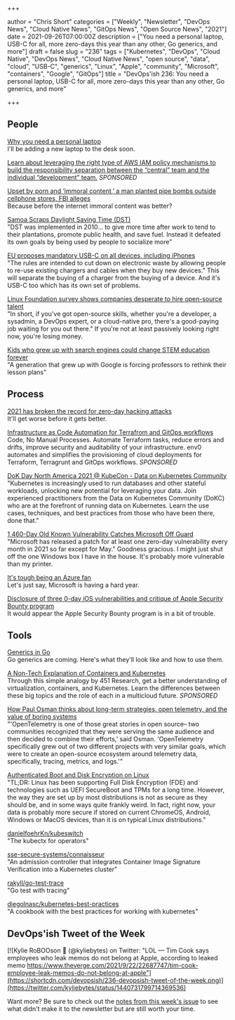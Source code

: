 +++

author = "Chris Short"
categories = ["Weekly", "Newsletter", "DevOps News", "Cloud Native News", "GitOps News", "Open Source News", "2021"]
date = 2021-09-26T07:00:00Z
description = ["You need a personal laptop, USB-C for all, more zero-days this year than any other, Go generics, and more"]
draft = false
slug = "236"
tags = ["Kubernetes", "DevOps", "Cloud Native", "DevOps News", "Cloud Native News", "open source", "data", "cloud", "USB-C", "generics", "Linux", "Apple", "community", "Microsoft", "containers", "Google", "GitOps"]
title = "DevOps'ish 236: You need a personal laptop, USB-C for all, more zero-days this year than any other, Go generics, and more"

+++

## People

[Why you need a personal laptop](https://www.theverge.com/22671697/personal-laptop-work-security-privacy)  
I'll be adding a new laptop to the desk soon.

[Learn about leveraging the right type of AWS IAM policy mechanisms to build the responsibility separation between the “central” team and the individual “development” team.](https://goteleport.com/blog/aws-iam-in-laymans-terms/?utm_campaign=eg&utm_medium=partner&utm_source=DevOpsish) *SPONSORED*

[Upset by porn and ‘immoral content,’ a man planted pipe bombs outside cellphone stores, FBI alleges](https://www.washingtonpost.com/nation/2021/09/23/pipe-bombs-porn-cell-phone/)  
Because before the internet immoral content was better?

[Samoa Scraps Daylight Saving Time (DST)](https://www.samoaobserver.ws/category/samoa/91812)  
"DST was implemented in 2010... to give more time after work to tend to their plantations, promote public health, and save fuel. Instead it defeated its own goals by being used by people to socialize more”

[EU proposes mandatory USB-C on all devices, including iPhones](https://www.theverge.com/2021/9/23/22626723/eu-commission-universal-charger-usb-c-micro-lightning-connector-smartphones)  
"The rules are intended to cut down on electronic waste by allowing people to re-use existing chargers and cables when they buy new devices." This will separate the buying of a charger from the buying of a device. And it's USB-C too which has its own set of problems.

[Linux Foundation survey shows companies desperate to hire open-source talent](https://www.zdnet.com/article/linux-foundation-survey-shows-companies-desperate-to-hire-open-source-talent/)  
"In short, if you've got open-source skills, whether you're a developer, a sysadmin, a DevOps expert, or a cloud-native pro, there's a good-paying job waiting for you out there." If you're not at least passively looking right now, you're losing money.

[Kids who grew up with search engines could change STEM education forever](https://www.theverge.com/22684730/students-file-folder-directory-structure-education-gen-z)  
"A generation that grew up with Google is forcing professors to rethink their lesson plans"

## Process

[2021 has broken the record for zero-day hacking attacks](https://www.technologyreview.com/2021/09/23/1036140/2021-record-zero-day-hacks-reasons/)  
It'll get worse before it gets better.

[Infrastructure as Code Automation for Terrafrom and GitOps workflows](https://www.env0.com/infrastructure-as-code-automation?utm_campaign=devopsish&utm_source=nativeads&utm_medium=newsletter)  
Code, No Manual Processes. Automate Terraform tasks, reduce errors and drifts, improve security and auditability of your infrastructure. env0 automates and simplifies the provisioning of cloud deployments for Terraform, Terragrunt and GitOps workflows. *SPONSORED*

[DoK Day North America 2021 @ KubeCon - Data on Kubernetes Community](https://dok.community/dok-day/)  
"Kubernetes is increasingly used to run databases and other stateful workloads, unlocking new potential for leveraging your data. Join experienced practitioners from the Data on Kubernetes Community (DoKC) who are at the forefront of running data on Kubernetes. Learn the use cases, techniques, and best practices from those who have been there, done that."

[1,460-Day Old Known Vulnerability Catches Microsoft Off Guard](https://www.cybereason.com/blog/1460-day-old-known-vulnerability-catches-microsoft-off-guard)  
"Microsoft has released a patch for at least one zero-day vulnerability every month in 2021 so far except for May." Goodness gracious. I might just shut off the one Windows box I have in the house. It's probably more vulnerable than my printer.

[It's tough being an Azure fan](https://www.alexhudson.com/2021/09/17/its-tough-being-an-azure-fan/)  
Let's just say, Microsoft is having a hard year.

[Disclosure of three 0-day iOS vulnerabilities and critique of Apple Security Bounty program](https://habr.com/en/post/579714/)  
It would appear the Apple Security Bounty program is in a bit of trouble.

## Tools

[Generics in Go](https://bitfieldconsulting.com/golang/generics)  
Go generics are coming. Here's what they'll look like and how to use them.

[A Non-Tech Explanation of Containers and Kubernetes](https://www.linode.com/content/non-tech-explanation-of-containers-and-kubernetes/?utm_source=devopsish&utm_medium=newsletter_sponsorship&utm_campaign=newsletter_sponsorship-devopsish-kubernetes&utm_content=&utm_term=)  
Through this simple analogy by 451 Research, get a better understanding of virtualization, containers, and Kubernetes. Learn the differences between these big topics and the role of each in a multicloud future. *SPONSORED*

[How Paul Osman thinks about long-term strategies, open telemetry, and the value of boring systems](https://www.opslevel.com/blog/opslevel-convos-paul-osman/)  
"'OpenTelemetry is one of those great stories in open source– two communities recognized that they were serving the same audience and then decided to combine their efforts,' said Osman. 'OpenTelemetry specifically grew out of two different projects with very similar goals, which were to create an open-source ecosystem around telemetry data, specifically, tracing, metrics, and logs.'"

[Authenticated Boot and Disk Encryption on Linux](http://0pointer.net/blog/authenticated-boot-and-disk-encryption-on-linux.html)  
"TL;DR: Linux has been supporting Full Disk Encryption (FDE) and technologies such as UEFI SecureBoot and TPMs for a long time. However, the way they are set up by most distributions is not as secure as they should be, and in some ways quite frankly weird. In fact, right now, your data is probably more secure if stored on current ChromeOS, Android, Windows or MacOS devices, than it is on typical Linux distributions."

[danielfoehrKn/kubeswitch](https://github.com/danielfoehrKn/kubeswitch)  
"The kubectx for operators"

[sse-secure-systems/connaisseur](https://github.com/sse-secure-systems/connaisseur)  
"An admission controller that integrates Container Image Signature Verification into a Kubernetes cluster"

[rakyll/go-test-trace](https://github.com/rakyll/go-test-trace)  
"Go test with tracing"

[diegolnasc/kubernetes-best-practices](https://github.com/diegolnasc/kubernetes-best-practices)  
"A cookbook with the best practices for working with kubernetes"

## DevOps'ish Tweet of the Week

[![Kylie RoBOOson 👻 (@kyliebytes) on Twitter: "LOL — Tim Cook says employees who leak memos do not belong at Apple, according to leaked memo https://www.theverge.com/2021/9/22/22687747/tim-cook-employee-leak-memos-do-not-belong-at-apple"](https://shortcdn.com/devopsish/236-devopsish-tweet-of-the-week.png)](https://twitter.com/kyliebytes/status/1440731799714369536)

Want more? Be sure to check out the [notes from this week's issue](https://devopsish.com/236/notes/) to see what didn't make it to the newsletter but are still worth your time.
